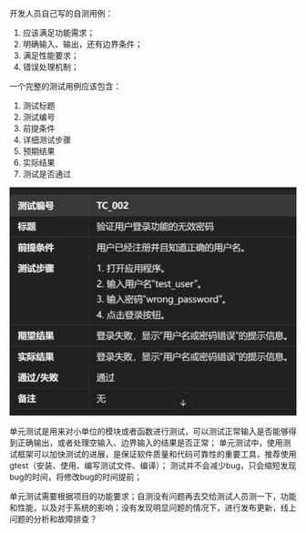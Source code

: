 开发人员自己写的自测用例：
1. 应该满足功能需求；
2. 明确输入、输出，还有边界条件；
3. 满足性能要求；
4. 错误处理机制；

一个完整的测试用例应该包含：
1. 测试标题
2. 测试编号
3. 前提条件
4. 详细测试步骤
5. 预期结果
6. 实际结果
7. 测试是否通过

![alt text](image-1.png)

单元测试是用来对小单位的模块或者函数进行测试，可以测试正常输入是否能够得到正确输出，或者处理空输入、边界输入的结果是否正常；
单元测试中，使用测试框架可以加快测试的进展，是保证软件质量和代码可靠性的重要工具，推荐使用gtest（安装、使用、编写测试文件、编译）；
测试并不会减少bug，只会缩短发现bug的时间，将修改bug的时间提前；

单元测试需要根据项目的功能要求；自测没有问题再去交给测试人员测一下，功能和性能，以及对于系统的影响；没有发现明显问题的情况下，进行发布更新，线上问题的分析和故障排查？



